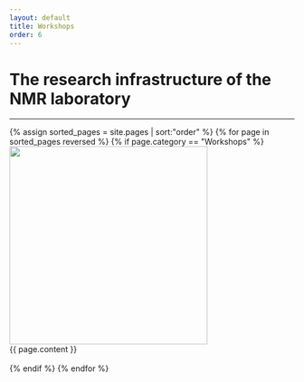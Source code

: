 ```yaml
---
layout: default
title: Workshops
order: 6
---
```

<div class="container">
<h1>The research infrastructure of the NMR laboratory</h1>
<hr>
 {% assign sorted_pages = site.pages | sort:"order" %}
 {% for page in sorted_pages reversed %}
    {% if page.category == "Workshops" %}
        <div class="row">
            <div class="col-lg-3">
                <img class ="img-responsive" src="/images/{{ page.image }}" height="350" width="350">
            </div>
            <div class="col-lg-9">
            {{ page.content }}
            </div>
        </div>
        <br>
    {% endif %}
{% endfor %}
</div>
